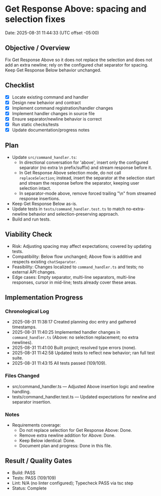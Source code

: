 # Get Response Above: spacing and selection fixes
Date: 2025-08-31 11:44:33 (UTC offset -05:00)

## Objective / Overview
Fix Get Response Above so it does not replace the selection and does not add an extra newline; rely on the configured chat separator for spacing. Keep Get Response Below behavior unchanged.

## Checklist
- [x] Locate existing command and handler
- [x] Design new behavior and contract
- [x] Implement command registration/handler changes
- [x] Implement handler changes in source file
- [x] Ensure separator/newline behavior is correct
- [x] Run static checks/tests
- [x] Update documentation/progress notes

## Plan
- Update `src/command_handler.ts`:
  - In directional conversation for 'above', insert only the configured separator (no extra \n prefix/suffix) and stream response before it.
  - In Get Response Above selection mode, do not call `replaceSelection`; instead, insert the separator at the selection start and stream the response before the separator, keeping user selection intact.
  - In separator-mode above, remove forced trailing "\n" from streamed response insertions.
- Keep Get Response Below as-is.
- Update tests in `tests/command_handler.test.ts` to match no-extra-newline behavior and selection-preserving approach.
- Build and run tests.

## Viability Check
- Risk: Adjusting spacing may affect expectations; covered by updating tests.
- Compatibility: Below flow unchanged; Above flow is additive and respects existing `chatSeparator`.
- Feasibility: Changes localized to `command_handler.ts` and tests; no external API changes.
- Edge cases: Empty separator, multi-line separators, multi-line responses, cursor in mid-line; tests already cover these areas.

## Implementation Progress
### Chronological Log
- 2025-08-31 11:38:17 Created planning doc entry and gathered timestamps.
- 2025-08-31 11:40:25 Implemented handler changes in `command_handler.ts` (Above: no selection replacement; no extra newlines).
- 2025-08-31 11:41:00 Built project; resolved type errors (none).
- 2025-08-31 11:42:58 Updated tests to reflect new behavior; ran full test suite.
- 2025-08-31 11:43:15 All tests passed (109/109).

### Files Changed
- src/command_handler.ts — Adjusted Above insertion logic and newline handling.
- tests/command_handler.test.ts — Updated expectations for newline and separator insertion.

### Notes
- Requirements coverage:
  - Do not replace selection for Get Response Above: Done.
  - Remove extra newline addition for Above: Done.
  - Keep Below identical: Done.
  - Document plan and progress: Done in this file.

## Result / Quality Gates
- Build: PASS
- Tests: PASS (109/109)
- Lint: N/A (no linter configured); Typecheck PASS via tsc step
- Status: Complete
